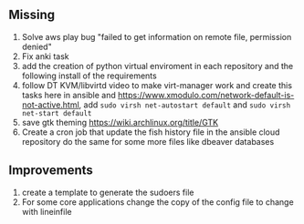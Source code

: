 ## Missing
1. Solve aws play bug "failed to get information on remote file, permission denied"
2. Fix anki task
3. add the creation of python virtual enviroment in each repository and the following install of the requirements
4. follow DT KVM/libvirtd video to make virt-manager work and create this tasks here in ansible and https://www.xmodulo.com/network-default-is-not-active.html, add `sudo virsh net-autostart default` and `sudo virsh net-start default`
5. save gtk theming https://wiki.archlinux.org/title/GTK
8. Create a cron job that update the fish history file in the ansible cloud repository do the same for some more files like dbeaver databases

## Improvements
1. create a template to generate the sudoers file
2. For some core applications change the copy of the config file to change with lineinfile
